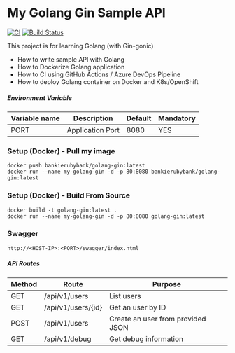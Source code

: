 # My Golang Gin Sample API #
[![CI](https://github.com/bankierubybank/golang-gin/actions/workflows/main.yml/badge.svg?branch=main)](https://github.com/bankierubybank/golang-gin/actions/workflows/main.yml)
[![Build Status](https://dev.azure.com/nsth-devsecops/chatchai.w_golang-gin/_apis/build/status/bankierubybank.golang-gin?branchName=main)](https://dev.azure.com/nsth-devsecops/chatchai.w_golang-gin/_build/latest?definitionId=4&branchName=main)

This project is for learning Golang (with Gin-gonic)
- How to write sample API with Golang
- How to Dockerize Golang application
- How to CI using GitHub Actions / Azure DevOps Pipeline
- How to deploy Golang container on Docker and K8s/OpenShift

##### Environment Variable
| Variable name | Description | Default | Mandatory |
| ------ | ------ | ------ | ------ |
| PORT | Application Port | 8080 | YES |

### Setup (Docker) - Pull my image
```
docker push bankierubybank/golang-gin:latest
docker run --name my-golang-gin -d -p 80:8080 bankierubybank/golang-gin:latest
```

### Setup (Docker) - Build From Source
```
docker build -t golang-gin:latest .
docker run --name my-golang-gin -d -p 80:8080 golang-gin:latest
```

### Swagger
```
http://<HOST-IP>:<PORT>/swagger/index.html
```

##### API Routes
| Method | Route | Purpose |
| ------ | ------ | ------ |
| GET | /api/v1/users | List users |
| GET | /api/v1/users/{id} | Get an user by ID |
| POST | /api/v1/users | Create an user from provided JSON |
| GET | /api/v1/debug | Get debug information |